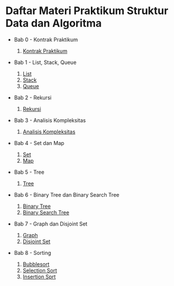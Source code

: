 <h1>Daftar Materi Praktikum Struktur Data dan Algoritma</h1>

- Bab 0 - Kontrak Praktikum
    1. [Kontrak Praktikum](Bab0-KontrakPraktikum/1-KontrakPraktikum.md)

- Bab 1 - List, Stack, Queue
    1. [List](https://github.com/SyafiqMSI/PraktikumSDA2024/blob/main/Bab1-ListStackQueue/1-list.md)
    2. [Stack](https://github.com/SyafiqMSI/PraktikumSDA2024/blob/main/Bab1-ListStackQueue/2-stack.md)
    3. [Queue](https://github.com/SyafiqMSI/PraktikumSDA2024/blob/main/Bab1-ListStackQueue/3-queue.md)

- Bab 2 - Rekursi
    1. [Rekursi](https://github.com/SyafiqMSI/PraktikumSDA2024/blob/main/Bab2-Rekursi/1-rekursi.md)

- Bab 3 - Analisis Kompleksitas
    1. [Analisis Kompleksitas](https://github.com/SyafiqMSI/PraktikumSDA2024/blob/main/Bab3-AnalisisKompleksitas/1-analisis-kompleksitas.md)
- Bab 4 - Set dan Map
    1. [Set](https://github.com/SyafiqMSI/PraktikumSDA2024/blob/main/Bab4-SetMap/1-set.md)
    2. [Map](https://github.com/SyafiqMSI/PraktikumSDA2024/blob/main/Bab4-SetMap/2-map.md)
- Bab 5 - Tree
    1. [Tree](https://github.com/SyafiqMSI/PraktikumSDA2024/blob/main/Bab5-Tree/1-tree.md)
- Bab 6 - Binary Tree dan Binary Search Tree
    1. [Binary Tree](https://github.com/SyafiqMSI/PraktikumSDA2024/blob/main/Bab6-BinaryTreeAndBinarySearchTree/1-binary-tree.md)
    2. [Binary Search Tree](https://github.com/SyafiqMSI/PraktikumSDA2024/blob/main/Bab6-BinaryTreeAndBinarySearchTree/2-binary-search-tree.md)
- Bab 7 - Graph dan Disjoint Set
    1. [Graph](https://github.com/SyafiqMSI/PraktikumSDA2024/blob/main/Bab7-GraphAndDisjointSet/1-graph.md)
    2. [Disjoint Set](https://github.com/SyafiqMSI/PraktikumSDA2024/blob/main/Bab7-GraphAndDisjointSet/2-disjoint-set.md)
- Bab 8 - Sorting
    1. [Bubblesort](https://github.com/SyafiqMSI/PraktikumSDA2024/blob/main/Bab8-Sorting/1-bubble-sort.md)
    2. [Selection Sort](https://github.com/SyafiqMSI/PraktikumSDA2024/blob/main/Bab8-Sorting/2-selection-sort.md)
    3. [Insertion Sprt](https://github.com/SyafiqMSI/PraktikumSDA2024/blob/main/Bab8-Sorting/3-insertion-sort.md)
